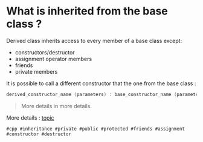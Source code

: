 # What is inherited from the base class ?

Derived class inherits access to every member of a base class except:
- constructors/destructor
- assignment operator members
- friends
- private members

It is possible to call a different constructor that the one from the base class :
```cpp
derived_constructor_name (parameters) : base_constructor_name (parameters) {...}
```
> More details in more details.

More details : [topic](https://cplusplus.com/doc/tutorial/inheritance/)

    #cpp #inheritance #private #public #protected #friends #assignment #constructor #destructor

